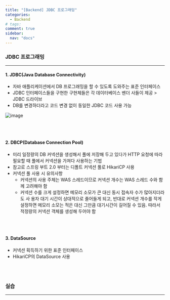 ```yaml
---
title: "[Backend] JDBC 프로그래밍"
categories:
  - Backend
# tags:
comment: true
sidebar:
  nav: "docs"
---
```


### JDBC 프로그래밍
---
#### 1. JDBC(Java Database Connectivity)
- 자바 애플리케이션에서 DB 프로그래밍을 할 수 있도록 도와주는 표준 인터페이스
- JDBC 인터페이스들을 구현한 구현체들은 각 데이터베이스 벤더 사들이 제공 > JDBC 드라이브
- DB를 변경하더라고 코드 변경 없이 동일한 JDBC 코드 사용 가능

![image](https://github.com/MIMjae/MIMjae.github.io/assets/84848848/9997d770-73f9-4096-b00e-3724bcfbc08b)

  
<br><br>

#### 2. DBCP(Database Connection Pool)
- 미리 일정량의 DB 커넥션을 생성해서 풀에 저장해 두고 있다가 HTTP 요청에 따라 필요할 때 풀에서 커넥션을 가져다 사용하는 기법
- 참고로 스프링 부트 2.0 부터는 디폴트 커넥션 풀로 HikariCP 사용
- 커넥션 풀 사용 시 유의사항
  - 커넥션의 사용 주체는 WAS 스레드이므로 커넥션 개수는 WAS 스레드 수와 함께 고려해야 함
  - 커넥션 수를 크게 설정하면 메모리 소모가 큰 대신 동시 접속자 수가 많아지더라도 사
용자 대기 시간이 상대적으로 줄어들게 되고, 반대로 커넥션 개수를 작게 설정하면 메모리 소모는 적은 대신 그만큼 대기시간이 길어질 수 있음. 따라서 적정량의 커넥션 객체를 생성해 두어야 함

<br><br>

#### 3. DataSource
- 커넥션 획득하기 위한 표준 인터페이스
- HikariCP의 DataSource 사용

  

<br><br>


### 실습
---


